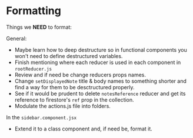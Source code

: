 # Formatting

Things we **NEED** to format:



General:

- Maybe learn how to deep destructure so in functional components you won't need to define destructured variables.
- Finish mentioning where each reducer is used in each component in `rootReducer.js`
- Review and if need be change reducers props names.
- Change `setDisplayedNote` title & body names to something shorter and find a way for them to be desctructured properly.
- See if it would be prudent to delete `notesReference` reducer and get its reference to firestore's `ref` prop in the collection.
- Modulate the actions.js file into folders.

In the `sidebar.component.jsx`

- Extend it to a class component and, if need be, format it.
